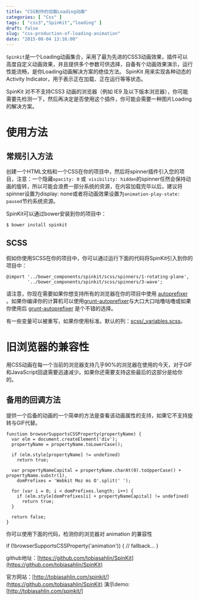 ```yaml
---
title: "CSS制作的加载Loading动画"
categories: [ "Css" ]
tags: [ "css3","SpinKit","loading" ]
draft: false
slug: "css-production-of-loading-animation"
date: "2015-08-04 13:16:00"
---
```


`Spinkit`是一个Loading动画集合，采用了最为先进的CSS3动画效果，插件可以高度自定义动画效果，并且提供多个参数可供选择，自备有个动画效果演示，运行性能流畅，是你Loading动画解决方案的绝佳方法。
SpinKit 用来实现各种动态的 Activity Indicator，用于表示正在加载、正在运行等等状态。

SpinKit 对不不支持CSS3 动画的浏览器（例如 IE9 及以下版本浏览器），你可能需要先检测一下，然后再决定是否使用这个插件，你可能会需要一种图片Loading的解决方案。

# 使用方法

## 常规引入方法


<!--more-->


创建一个HTML文档和一个CSS在你的项目中，然后将spinner插件引入您的项目，注意：一个隐藏`opacity: 0` 或` visibility: hidden`的spinner任然会保持动画的旋转，所以可能会浪费一部分系统的资源，在内容加载完毕以后，建议将spinner设置为display: none或者将动画效果设置为`animation-play-state: paused`节约系统资源。

SpinKit可以通过bower安装到你的项目中：

`$ bower install spinkit`

## SCSS

假如你使用SCSS在你的项目中，你可以通过运行下面的代码将SpinKit引入到你的项目中：

    @import '../bower_components/spinkit/scss/spinners/1-rotating-plane',
            '../bower_components/spinkit/scss/spinners/3-wave';

请注意，你现在需要如果你想支持所有的浏览器在你的项目中使用 [autoprefixer](https://github.com/postcss/autoprefixer) 。如果你编译你的计算机可以使用[grunt-autoprefixer](https://github.com/nDmitry/grunt-autoprefixer)与大口大口咕噜咕噜或如果你使用后 [grunt-autoprefixer](https://github.com/nDmitry/grunt-autoprefixer) 是个不错的选择。

有一些变量可以被重写，如果你使用标准。默认的列：[scss/_variables.scss](https://github.com/tobiasahlin/SpinKit/blob/master/scss/_variables.scss)。

# 旧浏览器的兼容性

用CSS动画在每一个当前的浏览器支持几乎90%的浏览器在使用的今天，对于GIF和JavaScript回退需要迅速减少。如果你还需要支持这些最后的这部分是给你的。

## 备用的回调方法

提供一个后备的动画的一个简单的方法是查看该动画属性的支持，如果它不支持旋转与GIF代替。

    function browserSupportsCSSProperty(propertyName) {
      var elm = document.createElement('div');
      propertyName = propertyName.toLowerCase();
    
      if (elm.style[propertyName] != undefined)
        return true;
    
      var propertyNameCapital = propertyName.charAt(0).toUpperCase() + propertyName.substr(1),
        domPrefixes = 'Webkit Moz ms O'.split(' ');
    
      for (var i = 0; i < domPrefixes.length; i++) {
        if (elm.style[domPrefixes[i] + propertyNameCapital] != undefined)
          return true;
      }
    
      return false;
    }

你可以使用下面的代码，检测你的浏览器对 animation 的兼容性

if (!browserSupportsCSSProperty('animation')) {
  // fallback…
}

github地址：[https://github.com/tobiasahlin/SpinKit](https://github.com/tobiasahlin/SpinKit)

官方网站：[http://tobiasahlin.com/spinkit/](https://github.com/tobiasahlin/SpinKit)
演示demo:[http://tobiasahlin.com/spinkit/]